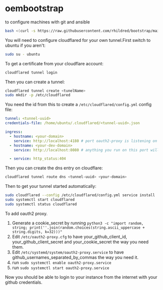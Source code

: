 # oembootstrap
to configure machines with git and ansible

```bash
bash <(curl -s https://raw.githubusercontent.com/rhildred/bootstrap/main/oembootstrap)
```

You will need to configure cloudflared for your own tunnel.First switch to ubuntu if you aren't:

```bash
sudo su - ubuntu
```

To get a certificate from your cloudflare account:

```bash
cloudflared tunnel login
```

Then you can create a tunnel:

```bash
cloudflared tunnel create <tunelName>
sudo mkdir -p /etc/cloudflared
```

You need the id from this to create a `/etc/cloudflared/config.yml` config file:

```yaml
tunnel: <tunnel-uuid>
credentials-file: /home/ubuntu/.cloudflared/<tunnel-uuid>.json 

ingress:
  - hostname: <your-domain>
    service: http://localhost:4180 # port oauth2-proxy is listening on
  - hostname: <your-dev-domain>
    service: http://localhost:8080 # anything you run on this port will be accessible from the hostname ... use to smoke test

  - service: http_status:404
```

Then you can create the dns entry on cloudflare:

```bash
cloudflared tunnel route dns <tunnel-uuid> <your-domain>
```

Then to get your tunnel started automatically:

```bash
sudo cloudflared --config /etc/cloudflared/config.yml service install
sudo systemctl start cloudflared
sudo systemctl status cloudflared
```

To add oauth2 proxy.

1. Generate a cookie_secret by running `python3 -c "import random, string; print(''.join(random.choices(string.ascii_uppercase + string.digits, k=32)))"`
2. Edit `/etc/oauth2-proxy.cfg` to have your_github_client_id, your_github_client_secret and your_cookie_secret the way you need them.
3. Edit `/etc/systemd/system/oauth2-proxy.service` to have github_usernames_separated_by_commas the way you need it.
4. run `sudo systemctl enable oauth2-proxy.service`
5. run `sudo systemctl start oauth2-proxy.service`

Now you should be able to login to your instance from the internet with your github credentials.